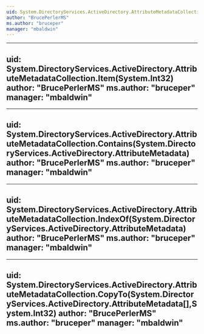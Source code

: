 ```yaml
---
uid: System.DirectoryServices.ActiveDirectory.AttributeMetadataCollection
author: "BrucePerlerMS"
ms.author: "bruceper"
manager: "mbaldwin"
---
```


---
uid: System.DirectoryServices.ActiveDirectory.AttributeMetadataCollection.Item(System.Int32)
author: "BrucePerlerMS"
ms.author: "bruceper"
manager: "mbaldwin"
---

---
uid: System.DirectoryServices.ActiveDirectory.AttributeMetadataCollection.Contains(System.DirectoryServices.ActiveDirectory.AttributeMetadata)
author: "BrucePerlerMS"
ms.author: "bruceper"
manager: "mbaldwin"
---

---
uid: System.DirectoryServices.ActiveDirectory.AttributeMetadataCollection.IndexOf(System.DirectoryServices.ActiveDirectory.AttributeMetadata)
author: "BrucePerlerMS"
ms.author: "bruceper"
manager: "mbaldwin"
---

---
uid: System.DirectoryServices.ActiveDirectory.AttributeMetadataCollection.CopyTo(System.DirectoryServices.ActiveDirectory.AttributeMetadata[],System.Int32)
author: "BrucePerlerMS"
ms.author: "bruceper"
manager: "mbaldwin"
---
